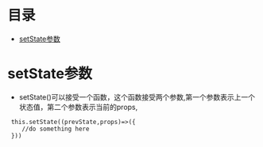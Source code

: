 # 目录

- [setState参数](#setState参数)

# setState参数

- setState()可以接受一个函数，这个函数接受两个参数,第一个参数表示上一个状态值，第二个参数表示当前的props,   

```
 this.setState((prevState,props)=>({
    //do something here 
 }))
```

